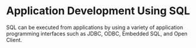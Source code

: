 <!-- loio3bdee6496c5f1014a5e8da0d2e44d1c2 -->

# Application Development Using SQL

SQL can be executed from applications by using a variety of application programming interfaces such as JDBC, ODBC, Embedded SQL, and Open Client.

